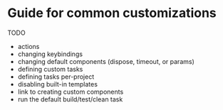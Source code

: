 # Guide for common customizations

TODO

- actions
- changing keybindings
- changing default components (dispose, timeout, or params)
- defining custom tasks
- defining tasks per-project
- disabling built-in templates
- link to creating custom components
- run the default build/test/clean task
